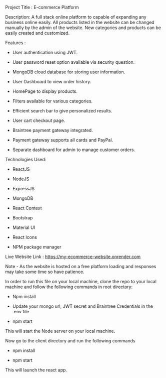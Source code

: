 Project Title : E-commerce Platform

Description: A full stack online platform to capable of expanding any business online easily. All products listed in the website can be changed manually by the admin of the website. New categories and products can be easily created and customized.

Features : 

-   User authentication using JWT.

-   User password reset option available via security question.

-   MongoDB cloud database for storing user information.

-   User Dashboard to view order history.

-   HomePage to display products.

-   Filters available for various categories.

-   Efficient search bar to give personalized results.

-   User cart checkout page.

-   Braintree payment gateway integrated.

-   Payment gateway supports all cards and PayPal.

-   Separate dashboard for admin to manage customer orders.

Technologies Used:

-   ReactJS

-   NodeJS

-   ExpressJS

-   MongoDB

-   React Context

-   Bootstrap

-   Material UI

-   React Icons

-   NPM package manager

Live Website Link : <https://my-ecommerce-website.onrender.com>

Note - As the website is hosted on a free platform loading and responses may take some time so have patience.

In order to run this file on your local machine, clone the repo to your local machine and follow the following commands in root directory:

-   Npm install

-   Update your mongo url, JWT secret and Braintree Credentials in the .env file

-   npm start

This will start the Node server on your local machine.

Now go to the client directory and run the following commands

-   npm install

-   npm start

This will launch the react app.
